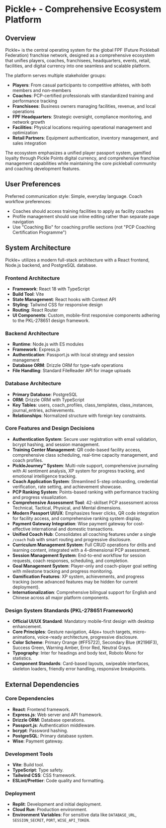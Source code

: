 # Pickle+ - Comprehensive Ecosystem Platform

## Overview
Pickle+ is the central operating system for the global FPF (Future Pickleball Federation) franchise network, designed as a comprehensive ecosystem that unifies players, coaches, franchisees, headquarters, events, retail, facilities, and digital currency into one seamless and scalable platform. 

The platform serves multiple stakeholder groups:
- **Players**: From casual participants to competitive athletes, with both members and non-members
- **Coaches**: PCP-certified professionals with standardized training and performance tracking
- **Franchisees**: Business owners managing facilities, revenue, and local operations
- **FPF Headquarters**: Strategic oversight, compliance monitoring, and network growth
- **Facilities**: Physical locations requiring operational management and optimization
- **Retail Partners**: Equipment authentication, inventory management, and sales integration

The ecosystem emphasizes a unified player passport system, gamified loyalty through Pickle Points digital currency, and comprehensive franchise management capabilities while maintaining the core pickleball community and coaching development features.

## User Preferences
Preferred communication style: Simple, everyday language.
Coach workflow preferences:
- Coaches should access training facilities to apply as facility coaches
- Profile management should use inline editing rather than separate page navigation
- Use "Coaching Bio" for coaching profile sections (not "PCP Coaching Certification Programme")

## System Architecture
Pickle+ utilizes a modern full-stack architecture with a React frontend, Node.js backend, and PostgreSQL database.

### Frontend Architecture
- **Framework**: React 18 with TypeScript
- **Build Tool**: Vite
- **State Management**: React hooks with Context API
- **Styling**: Tailwind CSS for responsive design
- **Routing**: React Router
- **UI Components**: Custom, mobile-first responsive components adhering to the PKL-278651 design framework.

### Backend Architecture
- **Runtime**: Node.js with ES modules
- **Framework**: Express.js
- **Authentication**: Passport.js with local strategy and session management
- **Database ORM**: Drizzle ORM for type-safe operations
- **File Handling**: Standard FileReader API for image uploads

### Database Architecture
- **Primary Database**: PostgreSQL
- **ORM**: Drizzle ORM with TypeScript
- **Key Tables**: users, coach_profiles, class_templates, class_instances, journal_entries, achievements.
- **Relationships**: Normalized structure with foreign key constraints.

### Core Features and Design Decisions
- **Authentication System**: Secure user registration with email validation, bcrypt hashing, and session management.
- **Training Center Management**: QR code-based facility access, comprehensive class scheduling, real-time capacity management, and coach profiles.
- **PickleJourney™ System**: Multi-role support, comprehensive journaling with AI sentiment analysis, XP system for progress tracking, and emotional intelligence tracking.
- **Coach Application System**: Streamlined 5-step onboarding, credential verification, rate setting, and achievement showcase.
- **PCP Ranking System**: Points-based ranking with performance tracking and progress visualization.
- **Comprehensive Assessment Tool**: 42-skillset PCP assessment across Technical, Tactical, Physical, and Mental dimensions.
- **Modern Passport UI/UX**: Emphasizes fewer clicks, QR code integration for facility access, and comprehensive ranking system display.
- **Payment Gateway Integration**: Wise payment gateway for cost-effective international and domestic transactions.
- **Unified Coach Hub**: Consolidates all coaching features under a single `/coach` hub with smart routing and progressive disclosure.
- **Curriculum Management System**: Full CRUD operations for drills and learning content, integrated with a 4-dimensional PCP assessment.
- **Session Management System**: End-to-end workflow for session requests, coach responses, scheduling, and completion.
- **Goal Management System**: Player-only and coach-player goal setting with milestone tracking and progress monitoring.
- **Gamification Features**: XP system, achievements, and progress tracking (some advanced features may be hidden for current deployment).
- **Internationalization**: Comprehensive bilingual support for English and Chinese across all major platform components.

### Design System Standards (PKL-278651 Framework)
- **Official UI/UX Standard**: Mandatory mobile-first design with desktop enhancement.
- **Core Principles**: Gesture navigation, 44px+ touch targets, micro-animations, voice-ready architecture, progressive disclosure.
- **Color Scheme**: Primary Orange (#FF5722), Secondary Blue (#2196F3), Success Green, Warning Amber, Error Red, Neutral Grays.
- **Typography**: Inter for headings and body text, Roboto Mono for statistics.
- **Component Standards**: Card-based layouts, swipeable interfaces, skeleton loaders, friendly error handling, responsive breakpoints.

## External Dependencies
### Core Dependencies
- **React**: Frontend framework.
- **Express.js**: Web server and API framework.
- **Drizzle ORM**: Database operations.
- **Passport.js**: Authentication middleware.
- **bcrypt**: Password hashing.
- **PostgreSQL**: Primary database system.
- **Wise**: Payment gateway.

### Development Tools
- **Vite**: Build tool.
- **TypeScript**: Type safety.
- **Tailwind CSS**: CSS framework.
- **ESLint/Prettier**: Code quality and formatting.

### Deployment
- **Replit**: Development and initial deployment.
- **Cloud Run**: Production environment.
- **Environment Variables**: For sensitive data like `DATABASE_URL`, `SESSION_SECRET`, `PORT`, `WISE_API_TOKEN`.